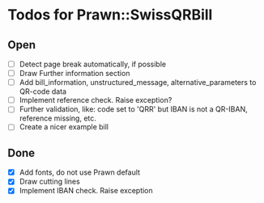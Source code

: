 # Todos for Prawn::SwissQRBill

## Open

* [ ] Detect page break automatically, if possible
* [ ] Draw Further information section
* [ ] Add bill_information, unstructured_message, alternative_parameters to QR-code data
* [ ] Implement reference check. Raise exception?
* [ ] Further validation, like: code set to 'QRR' but IBAN is not a QR-IBAN, reference missing, etc.
* [ ] Create a nicer example bill

## Done

* [x] Add fonts, do not use Prawn default
* [x] Draw cutting lines
* [x] Implement IBAN check. Raise exception
